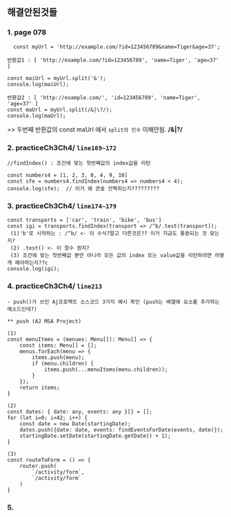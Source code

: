 ## 해결안된것들


### 1. page 078 <br>
````
  const myUrl = 'http://example.com/?id=123456789&name=Tiger&age=37';
````
````
반환값1 : [ 'http://example.com/?id=123456789', 'name=Tiger', 'age=37' ]

const maiUrl = myUrl.split('&');
console.log(maiUrl);
````
````
반환값2 : [ 'http://example.com/', 'id=123456789', 'name=Tiger', 'age=37' ]
const maUrl = myUrl.split(/&|\?/);
console.log(maUrl);
````

=> 두번째 반환값의 const maUrl 에서 `split의 인수` 이해안됨.  **/&|\?/**

### 2. practiceCh3Ch4/ `line169~172`
````
//findIndex() : 조건에 맞는 첫번째값의 index값을 리턴

const numbers4 = [1, 2, 3, 0, 4, 9, 10]
const sfe = numbers4.findIndex(numbers4 => numbers4 < 4);
console.log(sfe);  // 이거 왜 콘솔 안찍히는지?????????
````
### 3. practiceCh3Ch4/ `line174~179` 
````
const transports = ['car', 'train', 'bike', 'bus']
const igi = transports.findIndex(transport => /^b/.test(transport));
 (1)'b'로 시작하는 : /^b/ <- 이 수식?말고 다른것은?? 이거 지금도 통용되는 것 맞는지?
 (2) .test() <- 이 함수 뭔지?
 (3) 조건에 맞는 첫번째값 뿐만 아니라 모든 값의 index 또는 value값을 리턴하려면 어떻게 해야하는지??c
console.log(igi);
````

### 4. practiceCh3Ch4/ `line213`
    - push()가 쓰인 Aj프로젝트 소스코드 3가지 예시 확인 (push는 배열에 요소를 추가하는 메소드인데?)
````
** push (AJ MSA Project)

(1)
const menuItems = (menues: Menu[]): Menu[] => {
    const items: Menu[] = [];
    menus.forEach(menu => {
        items.push(menu);
        if (menu.children) {
            items.push(...menuItems(menu.children));
        }
    });
    return items;
}

(2)
const dates: { date: any, events: any }[] = [];
for (let i=0; i<42; i++) {
    const date = new Date(startingDate);
    dates.push({date: date, events: findEventsForDate(events, date)});
    startingDate.setDate(startingDate.getDate() + 1);
}

(3)
const routeToForm = () => {
    router.push(
        `/activity/form`,
        `/activity/form`
    )
}
````

### 5.